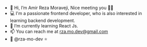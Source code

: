 - 👋 Hi, I’m Amir Reza Moraveji, Nice meeting you :technologist:
- :computer: I'm a passionate frontend developer, who is also interested in learning backend development.
- 🌱 I’m currently learning React Js.
- 📫 You can reach me at rza.mo.dev@gmail.com
- :iphone: @rza-mo-dev :star:

<!---
rza-mo-dev/rza-mo-dev is a ✨ special ✨ repository because its `README.md` (this file) appears on your GitHub profile.
You can click the Preview link to take a look at your changes.
--->
